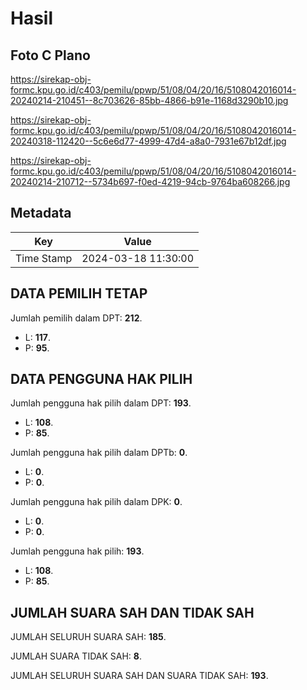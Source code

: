 # Hasil

## Foto C Plano

https://sirekap-obj-formc.kpu.go.id/c403/pemilu/ppwp/51/08/04/20/16/5108042016014-20240214-210451--8c703626-85bb-4866-b91e-1168d3290b10.jpg

https://sirekap-obj-formc.kpu.go.id/c403/pemilu/ppwp/51/08/04/20/16/5108042016014-20240318-112420--5c6e6d77-4999-47d4-a8a0-7931e67b12df.jpg

https://sirekap-obj-formc.kpu.go.id/c403/pemilu/ppwp/51/08/04/20/16/5108042016014-20240214-210712--5734b697-f0ed-4219-94cb-9764ba608266.jpg


## Metadata

| Key        | Value               |
| ---------- | ------------------- |
| Time Stamp | 2024-03-18 11:30:00 |


## DATA PEMILIH TETAP

Jumlah pemilih dalam DPT: **212**.
 * L: **117**.
 * P: **95**.

## DATA PENGGUNA HAK PILIH

Jumlah pengguna hak pilih dalam DPT: **193**.
 * L: **108**.
 * P: **85**.

Jumlah pengguna hak pilih dalam DPTb: **0**.
 * L: **0**.
 * P: **0**.

Jumlah pengguna hak pilih dalam DPK: **0**.
 * L: **0**.
 * P: **0**.

Jumlah pengguna hak pilih: **193**.
 * L: **108**.
 * P: **85**.

## JUMLAH SUARA SAH DAN TIDAK SAH

JUMLAH SELURUH SUARA SAH: **185**.

JUMLAH SUARA TIDAK SAH: **8**.

JUMLAH SELURUH SUARA SAH DAN SUARA TIDAK SAH: **193**.


